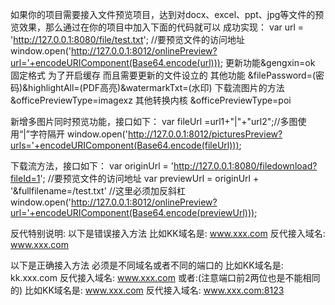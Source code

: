如果你的项目需要接入文件预览项目，达到对docx、excel、ppt、jpg等文件的预览效果，那么通过在你的项目中加入下面的代码就可以 成功实现：
	 <script type="text/javascript" src="http://127.0.0.1:8012/js/base64.min.js"></script> 
                    var url = 'http://127.0.0.1:8080/file/test.txt'; //要预览文件的访问地址
                    window.open('http://127.0.0.1:8012/onlinePreview?url='+encodeURIComponent(Base64.encode(url)));
                   更新功能&gengxin=ok 固定格式 为了开启缓存 而且需要更新的文件设立的
                   其他功能  &filePassword=(密码)&highlightAll=(PDF高亮)&watermarkTxt=(水印)
                   下载流图片的方法 &officePreviewType=imagexz 其他转换内核 &officePreviewType=poi 
                
新增多图片同时预览功能，接口如下：
                    var fileUrl =url1+"|"+"url2";//多图使用“|”字符隔开
                    window.open('http://127.0.0.1:8012/picturesPreview?urls='+encodeURIComponent(Base64.encode(fileUrl)));
                
下载流方法，接口如下：
                 var originUrl = 'http://127.0.0.1:8080/filedownload?fileId=1'; //要预览文件的访问地址
                 var previewUrl = originUrl + '&fullfilename=/test.txt'   //这里必须加反斜杠
                 window.open('http://127.0.0.1:8012/onlinePreview?url='+encodeURIComponent(Base64.encode(previewUrl)));
                 
                 

反代特别说明:
以下是错误接入方法 
比如KK域名是: www.xxx.com
反代接入域名: www.xxx.com 

以下是正确接入方法 必须是不同域名或者不同的端口的
比如KK域名是: kk.xxx.com
反代接入域名: www.xxx.com 
或者:(注意端口前2两位也是不能相同的)
比如KK域名是: www.xxx.com
反代接入域名: www.xxx.com:8123
                